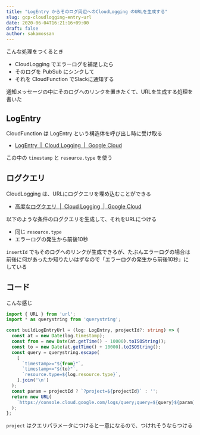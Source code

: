 ```yaml
---
title: "LogEntry からそのログ周辺へのCloudLogging のURLを生成する"
slug: gcp-cloudlogging-entry-url
date: 2020-06-04T16:21:16+09:00
draft: false
author: sakamossan
---
```


こんな処理をつくるとき

- CloudLogging でエラーログを補足したら
- そのログを PubSub にシンクして
- それを CloudFunction でSlackに通知する
 
通知メッセージの中にそのログへのリンクを置きたくて、URLを生成する処理を書いた


## LogEntry

CloudFunction は LogEntry という構造体を呼び出し時に受け取る

- [LogEntry  |  Cloud Logging  |  Google Cloud](https://cloud.google.com/logging/docs/reference/v2/rest/v2/LogEntry)

この中の `timestamp` と `resource.type` を使う


## ログクエリ

CloudLogging は、URLにログクエリを埋め込むことができる

- [高度なログクエリ  |  Cloud Logging  |  Google Cloud](https://cloud.google.com/logging/docs/view/advanced-queries?hl=ja)

以下のような条件のログクエリを生成して、それをURLにつける

- 同じ `resource.type`
- エラーログの発生から前後10秒

`insertId` でもそのログへのリンクが生成できるが、たぶんエラーログの場合は前後に何があったか知りたいはずなので「エラーログの発生から前後10秒」にしている


## コード

こんな感じ

```ts
import { URL } from 'url';
import * as querystring from 'querystring';

const buildLogEntryUrl = (log: LogEntry, projectId?: string) => {
  const at = new Date(log.timestamp);
  const from = new Date(at.getTime() - 10000).toISOString();
  const to = new Date(at.getTime() + 10000).toISOString();
  const query = querystring.escape(
    [
      `timestamp>="${from}"`,
      `timestamp<="${to}"`,
      `resource.type=${log.resource.type}`,
    ].join('\n')
  );
  const param = projectId ? `?project=${projectId}` : '';
  return new URL(
    `https://console.cloud.google.com/logs/query;query=${query}${param}`
  );
};
```

`project` はクエリパラメータにつけると一意になるので、つけれそうならつける
